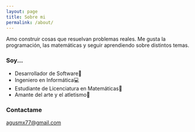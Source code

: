 ```yaml
---
layout: page
title: Sobre mi
permalink: /about/
---
```


Amo construir cosas que resuelvan problemas reales. Me gusta la programación, las matemáticas y seguir aprendiendo sobre distintos temas. 

### Soy...


- Desarrollador de Software:triangular_ruler:
- Ingeniero en Informática:computer:
- Estudiante de Licenciatura en Matemáticas:closed_book:
- Amante del arte y el atletismo:running:

### Contactame

[agusmx77@gmail.com](mailto:email@domain.com)